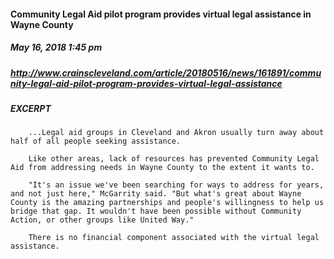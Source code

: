 #### Community Legal Aid pilot program provides virtual legal assistance in Wayne County
##### May 16, 2018 1:45 pm 
##### http://www.crainscleveland.com/article/20180516/news/161891/community-legal-aid-pilot-program-provides-virtual-legal-assistance

##### EXCERPT
        ...Legal aid groups in Cleveland and Akron usually turn away about half of all people seeking assistance.

        Like other areas, lack of resources has prevented Community Legal Aid from addressing needs in Wayne County to the extent it wants to.

        "It's an issue we've been searching for ways to address for years, and not just here," McGarrity said. "But what's great about Wayne County is the amazing partnerships and people's willingness to help us bridge that gap. It wouldn't have been possible without Community Action, or other groups like United Way."

        There is no financial component associated with the virtual legal assistance.
